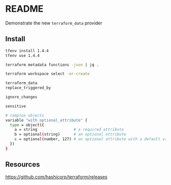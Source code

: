 # README

Demonstrate the new `terraform_data` provider

## Install

```sh
tfenv install 1.4.4
tfenv use 1.4.4
```

```sh
terraform metadata functions -json | jq .

terraform workspace select -or-create

terraform_data
replace_triggered_by

ignore_changes

sensitive

# complex objects
variable "with_optional_attribute" {
  type = object({
    a = string                # a required attribute
    b = optional(string)      # an optional attribute
    c = optional(number, 127) # an optional attribute with a default value
  })
}

```

## Resources

https://github.com/hashicorp/terraform/releases